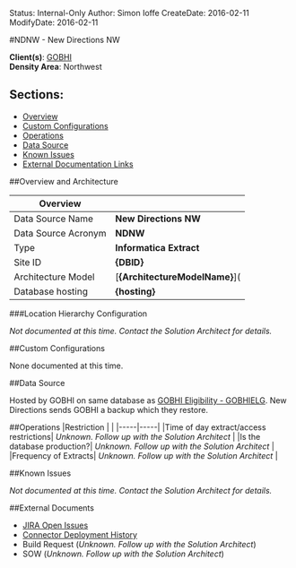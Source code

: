 Status: Internal-Only
Author: Simon Ioffe
CreateDate: 2016-02-11
ModifyDate: 2016-02-11


#NDNW - New Directions NW

**Client(s)**: [GOBHI](../GOBHI.md)  
**Density Area**: Northwest   

## Sections:
* [Overview](#overview-and-architecture)
* [Custom Configurations](#custom-configurations)
* [Operations](#operations)
* [Data Source](#data-source)
* [Known Issues](#known-issues)
* [External Documentation Links](#external-documents)

##Overview and Architecture

| Overview ||
|-----|-----|
| Data Source Name| **New Directions NW** |
| Data Source Acronym| **NDNW** |
| Type | **Informatica Extract** |
| Site ID | **{DBID}** |
| Architecture Model | [**{ArchitectureModelName}**](|
| Database hosting | **{hosting}** |





###Location Hierarchy Configuration

*Not documented at this time. Contact the Solution Architect for details.*

##Custom Configurations

None documented at this time. 

##Data Source

Hosted by GOBHI on same database as [GOBHI Eligibility - GOBHIELG](../~Implementations/~Sources/GOBHIELG/index.html). New Directions sends GOBHI a backup which they restore.

##Operations
|Restriction | |
|-----|-----|
|Time of day extract/access restrictions| *Unknown. Follow up with the Solution Architect* |
|Is the database production?| *Unknown. Follow up with the Solution Architect*  |
|Frequency of Extracts| *Unknown. Follow up with the Solution Architect*  |

##Known Issues

*Not documented at this time. Contact the Solution Architect for details.*

##External Documents
- [JIRA Open Issues](https://jira.arcadiasolutions.com/issues/?jql=(labels%20%3D%20CCS%20or%20%22Data%20Source%20Acronym%22%20~%20CCS)%20and%20status%20!%3D%20Closed)
- [Connector Deployment History](https://github.com/arcadia/qdw/wiki/connector-version)
- Build Request (*Unknown. Follow up with the Solution Architect*)
- SOW (*Unknown. Follow up with the Solution Architect*)
